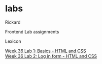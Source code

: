 # labs
Rickard

Frontend Lab assignments

Lexicon

<a href="https://leck-lex.github.io/labs/1_basics_html_and_css_lab/">Week 36 Lab 1: Basics - HTML and CSS<a>
<br/>
<a href="https://leck-lex.github.io/labs/2_laboration_1_login_form/">Week 36 Lab 2: Log in form - HTML and CSS<a>
